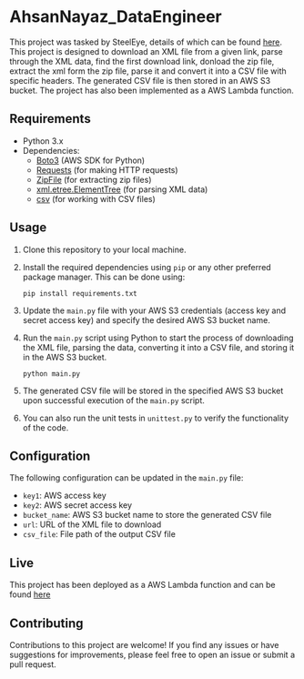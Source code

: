 # AhsanNayaz_DataEngineer

This project was tasked by SteelEye, details of which can be found [here](https://github.com/steeleye/recruitment-ext/wiki/Python-Engineer-Assessment). This project is designed to download an XML file from a given link, parse through the XML data, find the first download link, donload the zip file, extract the xml form the zip file, parse it and convert it into a CSV file with specific headers. The generated CSV file is then stored in an AWS S3 bucket. The project has also been implemented as a AWS Lambda function.

## Requirements

- Python 3.x
- Dependencies:
  - [Boto3](https://boto3.amazonaws.com/v1/documentation/api/latest/index.html) (AWS SDK for Python)
  - [Requests](https://docs.python-requests.org/en/latest/) (for making HTTP requests)
  - [ZipFile](https://docs.python.org/3/library/zipfile.html) (for extracting zip files)
  - [xml.etree.ElementTree](https://docs.python.org/3/library/xml.etree.elementtree.html) (for parsing XML data)
  - [csv](https://docs.python.org/3/library/csv.html) (for working with CSV files)

## Usage

1. Clone this repository to your local machine.
2. Install the required dependencies using `pip` or any other preferred package manager.
   This can be done using:

   ```
   pip install requirements.txt
   ```
3. Update the `main.py` file with your AWS S3 credentials (access key and secret access key) and specify the desired AWS S3 bucket name.
4. Run the `main.py` script using Python to start the process of downloading the XML file, parsing the data, converting it into a CSV file, and storing it in the AWS S3 bucket.

    ```
    python main.py
    ```
6. The generated CSV file will be stored in the specified AWS S3 bucket upon successful execution of the `main.py` script.
7. You can also run the unit tests in `unittest.py` to verify the functionality of the code.

## Configuration

The following configuration can be updated in the `main.py` file:

- `key1`: AWS access key
- `key2`: AWS secret access key
- `bucket_name`: AWS S3 bucket name to store the generated CSV file
- `url`: URL of the XML file to download
- `csv_file`: File path of the output CSV file

## Live

This project has been deployed as a AWS Lambda function and can be found [here](https://o5fcvq4skj5eprjmp3q4b3rznq0pljds.lambda-url.ap-southeast-1.on.aws/)

## Contributing

Contributions to this project are welcome! If you find any issues or have suggestions for improvements, please feel free to open an issue or submit a pull request.
